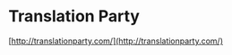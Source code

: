 <!--
id: 3569504653
link: http://tumblr.atmos.org/post/3569504653/translation-party
slug: translation-party
date: Mon Feb 28 2011 13:40:40 GMT-0800 (PST)
publish: 2011-02-028
tags: 
title: Translation Party
-->


Translation Party
=================

[http://translationparty.com/](http://translationparty.com/)

